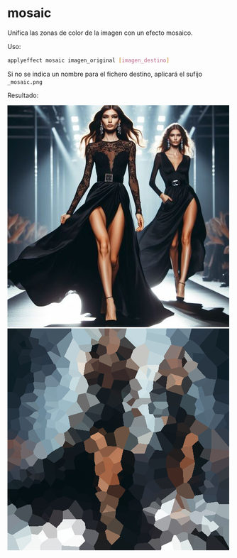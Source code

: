 # mosaic

Unifica las zonas de color de la imagen con un efecto mosaico.

Uso:

``` sh
applyeffect mosaic imagen_original [imagen_destino]
```

Si no se indica un nombre para el fichero destino, aplicará el sufijo `_mosaic.png`

Resultado:

![imagen original](../../images/image.jpg)
![mosaic](../../images/image_mosaic.png)
